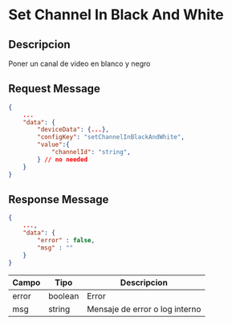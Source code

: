 # Set Channel In Black And White


## Descripcion

Poner un canal de video en blanco y negro

## Request Message

```json
{
    ...
    "data": {
        "deviceData": {...},
        "configKey": "setChannelInBlackAndWhite",
        "value":{
            "channelId": "string",
        } // no needed
    }
}
```



## Response Message
```json
{
    ...,
    "data": {
        "error" : false,
        "msg" : ""
    }
}
```

| Campo | Tipo | Descripcion |
| --- | --- | --- |
| error | boolean | Error |
| msg | string | Mensaje de error o log interno|
